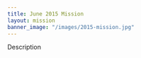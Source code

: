 ```yaml
---
title: June 2015 Mission
layout: mission
banner_image: "/images/2015-mission.jpg"
---
```


Description